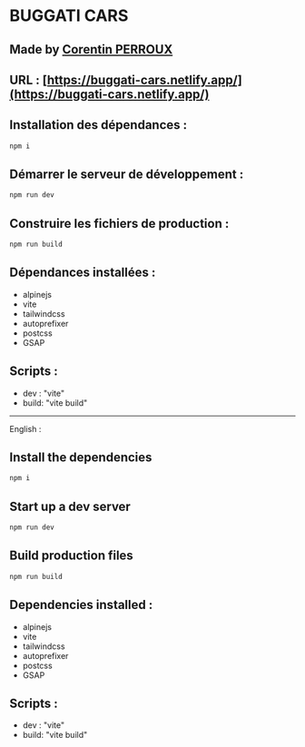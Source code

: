 # BUGGATI CARS

## Made by [Corentin PERROUX]([CorentinPERROUX](https://portfolio.corentinperroux.fr))

## URL : [https://buggati-cars.netlify.app/](https://buggati-cars.netlify.app/)

## Installation des dépendances :

```bash
npm i
```

## Démarrer le serveur de développement :

```bash
npm run dev
```

## Construire les fichiers de production :

```bash
npm run build
```

## Dépendances installées :

* alpinejs
* vite
* tailwindcss
* autoprefixer
* postcss
* GSAP


## Scripts : 

* dev : "vite"
* build: "vite build"

****

English :

## Install the dependencies

```bash
npm i
```

## Start up a dev server

```bash
npm run dev
```

## Build production files

```bash
npm run build
```

## Dependencies installed :

* alpinejs
* vite
* tailwindcss
* autoprefixer
* postcss
* GSAP


## Scripts : 

* dev : "vite"
* build: "vite build"
